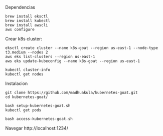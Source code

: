 Dependencias
```
brew install eksctl
brew install kubectl
brew install awscli
aws configure
```

Crear k8s cluster:
```
eksctl create cluster --name k8s-goat --region us-east-1 --node-type t3.medium --nodes 2
aws eks list-clusters --region us-east-1
aws eks update-kubeconfig --name k8s-goat --region us-east-1

kubectl cluster-info
kubectl get nodes
```

Instalacion
```
git clone https://github.com/madhuakula/kubernetes-goat.git
cd kubernetes-goat/

bash setup-kubernetes-goat.sh
kubectl get pods

bash access-kubernetes-goat.sh
```

Navegar http://localhost:1234/
